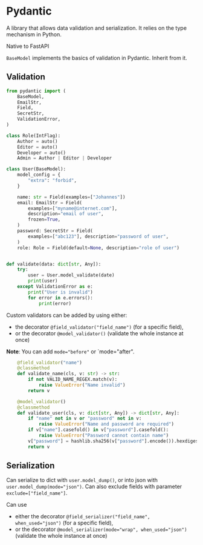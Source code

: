 # Pydantic

A library that allows data validation and serialization. It relies on the type mechanism in Python.

Native to FastAPI

`BaseModel` implements the basics of validation in Pydantic. Inherit from it.

## Validation

```py
from pydantic import (
    BaseModel,
    EmailStr,
    Field,
    SecretStr,
    ValidationError,
)

class Role(IntFlag):
    Author = auto()
    Editor = auto()
    Developer = auto()
    Admin = Author | Editor | Developer

class User(BaseModel):
    model_config = {
        "extra": "forbid",
    }

    name: str = Field(examples=["Johannes"])
    email: EmailStr = Field(
        examples=["myname@internet.com"],
        description="email of user",
        frozen=True,
    )
    password: SecretStr = Field(
        examples=["abc123"], description="password of user", 
    )
    role: Role = Field(default=None, description="role of user")


def validate(data: dict[str, Any]):
    try:
        user = User.model_validate(date)
        print(user)
    except ValidationError as e:
        print("User is invalid")
        for error in e.errors():
            print(error)
```

Custom validators can be added by using either:

- the decorator `@field_validator("field_name")` (for a specific field),
- or the decorator `@model_validator()` (validate the whole instance at once)


**Note**: You can add `mode="before"` or `mode="after".

```py
    @field_validator("name")
    @classmethod
    def validate_name(cls, v: str) -> str:
        if not VALID_NAME_REGEX.match(v):
            raise ValueError("Name invalid")
        return v

    @model_validator()
    @classmethod
    def validate_user(cls, v: dict[str, Any]) -> dict[str, Any]:
        if "name" not in v or "password" not in v:
            raise ValueError("Name and password are required")
        if v["name"].casefold() in v["password"].casefold():
            raise ValueError("Password cannot contain name")
        v["password"] = hashlib.sha256(v["password"].encode()).hexdigest()
        return v
```

## Serialization

Can serialize to dict with `user.model_dump()`, or into json with `user.model_dump(mode="json")`. Can also exclude fields with parameter `exclude=["field_name"]`.

Can use

- either the decorator `@field_serializer("field_name", when_used="json")` (for a specific field),
- or the decorator `@model_serializer(mode="wrap", when_used="json")` (validate the whole instance at once)
